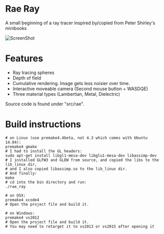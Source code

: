 # Rae Ray
A small beginning of a ray tracer inspired by/copied from Peter Shirley's minibooks

![ScreenShot](https://cloud.githubusercontent.com/assets/6566641/16933706/ae8202a8-4d58-11e6-9008-33fd87df6dd8.jpeg)

# Features

- Ray tracing spheres
- Depth of field
- Cumulative rendering. Image gets less noisier over time.
- Interactive moveable camera (Second mouse button + WASDQE)
- Three material types (Lambertian, Metal, Dielectric)

Source code is found under "src/rae". 

# Build instructions

	# on Linux (use premake4.4beta, not 4.3 which comes with Ubuntu 14.04):
    premake4 gmake
    # I had to install the GL headers:
    sudo apt-get install libgl1-mesa-dev libglu1-mesa-dev libassimp-dev
    # I installed GLFW3 and GLEW from source, and copied the libs to the lib_linux dir,
    # and I also copied libassimp.so to the lib_linux dir. 
    # And finally:
    make
    # cd into the bin directory and run:
    ./rae_ray

	# on OSX:
	premake4 xcode4
    # Open the project file and build it.
	
    # on Windows:
	premake4 vs2012
    # Open the project file and build it.
    # You may need to retarget it to vs2013 or vs2015 after opening it

